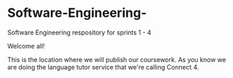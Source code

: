 # Software-Engineering-
Software Engineering respository for sprints 1 - 4 

Welcome all! 

This is the location where we will publish our coursework. As you know we are doing the language tutor service that we're calling Connect 4. 
